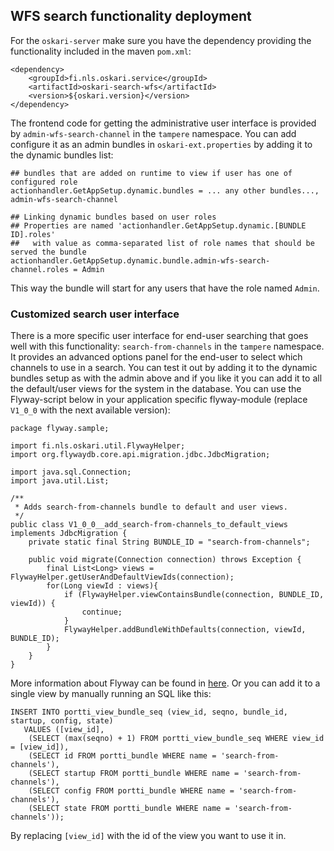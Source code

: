 ## WFS search functionality deployment

For the `oskari-server` make sure you have the dependency providing the functionality included in the maven `pom.xml`:

    <dependency>
        <groupId>fi.nls.oskari.service</groupId>
        <artifactId>oskari-search-wfs</artifactId>
        <version>${oskari.version}</version>
    </dependency>

The frontend code for getting the administrative user interface is provided by `admin-wfs-search-channel` in the `tampere` namespace. You can add configure it as an admin bundles in `oskari-ext.properties` by adding it to the dynamic bundles list:

    ## bundles that are added on runtime to view if user has one of configured role
    actionhandler.GetAppSetup.dynamic.bundles = ... any other bundles..., admin-wfs-search-channel

    ## Linking dynamic bundles based on user roles
    ## Properties are named 'actionhandler.GetAppSetup.dynamic.[BUNDLE ID].roles'
    ##   with value as comma-separated list of role names that should be served the bundle
    actionhandler.GetAppSetup.dynamic.bundle.admin-wfs-search-channel.roles = Admin

This way the bundle will start for any users that have the role named `Admin`.

### Customized search user interface

There is a more specific user interface for end-user searching that goes well with this functionality: `search-from-channels` in the `tampere` namespace. It provides an advanced options panel for the end-user to select which channels to use in a search. You can test it out by adding it to the dynamic bundles setup as with the admin above and if you like it you can add it to all the default/user views for the system in the database. You can use the Flyway-script below in your application specific flyway-module (replace `V1_0_0` with the next available version):

    package flyway.sample;

    import fi.nls.oskari.util.FlywayHelper;
    import org.flywaydb.core.api.migration.jdbc.JdbcMigration;

    import java.sql.Connection;
    import java.util.List;

    /**
     * Adds search-from-channels bundle to default and user views.
     */
    public class V1_0_0__add_search-from-channels_to_default_views implements JdbcMigration {
        private static final String BUNDLE_ID = "search-from-channels";

        public void migrate(Connection connection) throws Exception {
            final List<Long> views = FlywayHelper.getUserAndDefaultViewIds(connection);
            for(Long viewId : views){
                if (FlywayHelper.viewContainsBundle(connection, BUNDLE_ID, viewId)) {
                    continue;
                }
                FlywayHelper.addBundleWithDefaults(connection, viewId, BUNDLE_ID);
            }
        }
    }

More information about Flyway can be found in [here](/documentation/backend/upgrading). Or you can add it to a single view by manually running an SQL like this:

    INSERT INTO portti_view_bundle_seq (view_id, seqno, bundle_id, startup, config, state)
       VALUES ([view_id],
        (SELECT (max(seqno) + 1) FROM portti_view_bundle_seq WHERE view_id = [view_id]),
        (SELECT id FROM portti_bundle WHERE name = 'search-from-channels'),
        (SELECT startup FROM portti_bundle WHERE name = 'search-from-channels'),
        (SELECT config FROM portti_bundle WHERE name = 'search-from-channels'),
        (SELECT state FROM portti_bundle WHERE name = 'search-from-channels'));

By replacing `[view_id]` with the id of the view you want to use it in.
